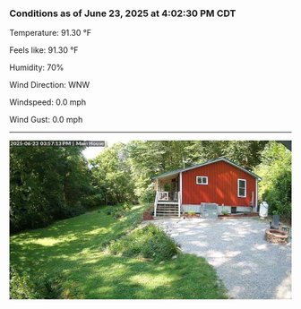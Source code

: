 ### Conditions as of June 23, 2025 at 4:02:30 PM CDT 

Temperature: 91.30 &deg;F

Feels like: 91.30 &deg;F

Humidity: 70%

Wind Direction: WNW

Windspeed: 0.0 mph

Wind Gust: 0.0 mph

---

<img src="./images/latest.jpeg"/>

